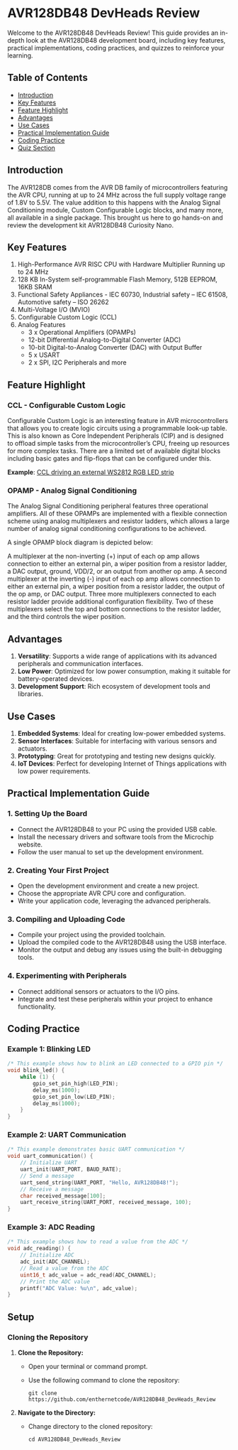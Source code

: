 # AVR128DB48 DevHeads Review

Welcome to the AVR128DB48 DevHeads Review! This guide provides an in-depth look at the AVR128DB48 development board, including key features, practical implementations, coding practices, and quizzes to reinforce your learning.

## Table of Contents
- [Introduction](#introduction)
- [Key Features](#key-features)
- [Feature Highlight](#feature-highlight)
- [Advantages](#advantages)
- [Use Cases](#use-cases)
- [Practical Implementation Guide](#practical-implementation-guide)
- [Coding Practice](#coding-practice)
- [Quiz Section](#quiz-section)

## Introduction
The AVR128DB comes from the AVR DB family of microcontrollers featuring the AVR CPU, running at up to 24 MHz across the full supply voltage range of 1.8V to 5.5V. The value addition to this happens with the Analog Signal Conditioning module, Custom Configurable Logic blocks, and many more, all available in a single package. This brought us here to go hands-on and review the development kit AVR128DB48 Curiosity Nano.

## Key Features
1. High-Performance AVR RISC CPU with Hardware Multiplier Running up to 24 MHz
2. 128 KB In-System self-programmable Flash Memory, 512B EEPROM, 16KB SRAM
3. Functional Safety Appliances - IEC 60730, Industrial safety – IEC 61508, Automotive safety – ISO 26262
4. Multi-Voltage I/O (MVIO)
5. Configurable Custom Logic (CCL)
6. Analog Features
   - 3 x Operational Amplifiers (OPAMPs)
   - 12-bit Differential Analog-to-Digital Converter (ADC)
   - 10-bit Digital-to-Analog Converter (DAC) with Output Buffer
   - 5 x USART
   - 2 x SPI, I2C Peripherals and more

## Feature Highlight
### CCL - Configurable Custom Logic
Configurable Custom Logic is an interesting feature in AVR microcontrollers that allows you to create logic circuits using a programmable look-up table. This is also known as Core Independent Peripherals (CIP) and is designed to offload simple tasks from the microcontroller’s CPU, freeing up resources for more complex tasks. There are a limited set of available digital blocks including basic gates and flip-flops that can be configured under this.

**Example**: [CCL driving an external WS2812 RGB LED strip](https://github.com/microchip-pic-avr-examples/avr128da48-cnano-ws2812-mplab-mcc)

### OPAMP - Analog Signal Conditioning
The Analog Signal Conditioning peripheral features three operational amplifiers. All of these OPAMPs are implemented with a flexible connection scheme using analog multiplexers and resistor ladders, which allows a large number of analog signal conditioning configurations to be achieved.

A single OPAMP block diagram is depicted below:
<!-- Insert diagram here -->

A multiplexer at the non-inverting (+) input of each op amp allows connection to either an external pin, a wiper position from a resistor ladder, a DAC output, ground, VDD/2, or an output from another op amp. A second multiplexer at the inverting (-) input of each op amp allows connection to either an external pin, a wiper position from a resistor ladder, the output of the op amp, or DAC output. Three more multiplexers connected to each resistor ladder provide additional configuration flexibility. Two of these multiplexers select the top and bottom connections to the resistor ladder, and the third controls the wiper position.

## Advantages
1. **Versatility**: Supports a wide range of applications with its advanced peripherals and communication interfaces.
2. **Low Power**: Optimized for low power consumption, making it suitable for battery-operated devices.
3. **Development Support**: Rich ecosystem of development tools and libraries.

## Use Cases
1. **Embedded Systems**: Ideal for creating low-power embedded systems.
2. **Sensor Interfaces**: Suitable for interfacing with various sensors and actuators.
3. **Prototyping**: Great for prototyping and testing new designs quickly.
4. **IoT Devices**: Perfect for developing Internet of Things applications with low power requirements.

## Practical Implementation Guide
### 1. Setting Up the Board
- Connect the AVR128DB48 to your PC using the provided USB cable.
- Install the necessary drivers and software tools from the Microchip website.
- Follow the user manual to set up the development environment.

### 2. Creating Your First Project
- Open the development environment and create a new project.
- Choose the appropriate AVR CPU core and configuration.
- Write your application code, leveraging the advanced peripherals.

### 3. Compiling and Uploading Code
- Compile your project using the provided toolchain.
- Upload the compiled code to the AVR128DB48 using the USB interface.
- Monitor the output and debug any issues using the built-in debugging tools.

### 4. Experimenting with Peripherals
- Connect additional sensors or actuators to the I/O pins.
- Integrate and test these peripherals within your project to enhance functionality.

## Coding Practice
### Example 1: Blinking LED
```c
/* This example shows how to blink an LED connected to a GPIO pin */
void blink_led() {
    while (1) {
        gpio_set_pin_high(LED_PIN);
        delay_ms(1000);
        gpio_set_pin_low(LED_PIN);
        delay_ms(1000);
    }
}
```
### Example 2: UART Communication
```c
/* This example demonstrates basic UART communication */
void uart_communication() {
    // Initialize UART
    uart_init(UART_PORT, BAUD_RATE);
    // Send a message
    uart_send_string(UART_PORT, "Hello, AVR128DB48!");
    // Receive a message
    char received_message[100];
    uart_receive_string(UART_PORT, received_message, 100);
}
```
### Example 3: ADC Reading
```c
/* This example shows how to read a value from the ADC */
void adc_reading() {
    // Initialize ADC
    adc_init(ADC_CHANNEL);
    // Read a value from the ADC
    uint16_t adc_value = adc_read(ADC_CHANNEL);
    // Print the ADC value
    printf("ADC Value: %u\n", adc_value);
}
```
## Setup

### Cloning the Repository

1. **Clone the Repository:**
   - Open your terminal or command prompt.
   - Use the following command to clone the repository:

     ```
     git clone https://github.com/enthernetcode/AVR128DB48_DevHeads_Review
     ```
2. **Navigate to the Directory:**
   - Change directory to the cloned repository:

     ```
     cd AVR128DB48_DevHeads_Review
     ```